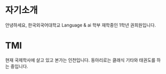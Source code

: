 # 자기소개
안녕하세요, 한국외국어대학교 Language & ai 학부 재학중인 1학년 권희원입니다.

# TMI
현재 국제학사에 살고 있고 본가는 인천입니다. 동아리로는 클래식 기타와 태권도를 하는 중입니다.
